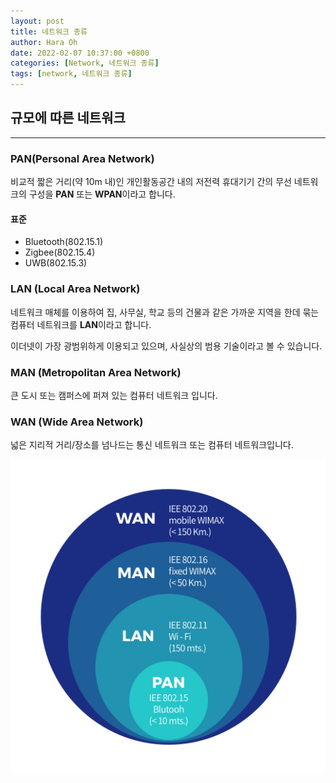 ```yaml
---
layout: post
title: 네트워크 종류
author: Hara Oh
date: 2022-02-07 10:37:00 +0800
categories: [Network, 네트워크 종류]
tags: [network, 네트워크 종류]
---
```

## 규모에 따른 네트워크
---
### PAN(Personal Area Network)
비교적 짧은 거리(약 10m 내)인  개인활동공간 내의 저전력 휴대기기 간의 무선 네트워크의 구성을 **PAN** 또는 **WPAN**이라고 합니다.
#### 표준 
- Bluetooth(802.15.1)
- Zigbee(802.15.4)
- UWB(802.15.3)
  
### LAN (Local Area Network)
네트워크 매체를 이용하여 집, 사무실, 학교 등의 건물과 같은 가까운 지역을 한데 묶는 컴퓨터 네트워크를 **LAN**이라고 합니다.

이더넷이 가장 광범위하게 이용되고 있으며, 사실상의 범용 기술이라고 볼 수 있습니다.
### MAN (Metropolitan Area Network)
큰 도시 또는 캠퍼스에 퍼져 있는 컴퓨터 네트워크 입니다.
### WAN (Wide Area Network)
넓은 지리적 거리/장소를 넘나드는 통신 네트워크 또는 컴퓨터 네트워크입니다.
  
![Untitled](/assets/img/network01/network.jpg)
